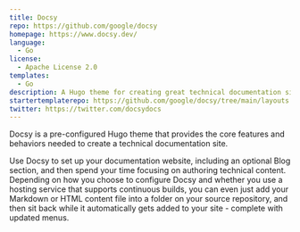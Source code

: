 ```yaml
---
title: Docsy
repo: https://github.com/google/docsy
homepage: https://www.docsy.dev/
language:
  - Go
license:
  - Apache License 2.0
templates:
  - Go
description: A Hugo theme for creating great technical documentation sites
startertemplaterepo: https://github.com/google/docsy/tree/main/layouts
twitter: https://twitter.com/docsydocs
---
```


Docsy is a pre-configured Hugo theme that provides the core features and behaviors needed to create a technical documentation site.

Use Docsy to set up your documentation website, including an optional Blog section, and then spend your time focusing on authoring technical content. Depending on how you choose to configure Docsy and whether you use a hosting service that supports continuous builds, you can even just add your Markdown or HTML content file into a folder on your source repository, and then sit back while it automatically gets added to your site - complete with updated menus.
